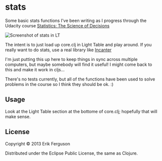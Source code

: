 # stats

Some basic stats functions I've been writing as I progress through the Udacity course [Statistics: The Science of Decisions](https://www.udacity.com/course/st095)

![Screenshot of stats in LT](https://github.com/muraiki/raw/master/screenshot.png "Screenshot of stats in LT")

The intent is to just load up core.clj in Light Table and play around. If you really want to do stats, use a real library like [Incanter](http://incanter.org)

I'm just putting this up here to keep things in sync across multiple computers, but maybe somebody will find it useful! I might come back to this and make it work in cljs...

There's no tests currently, but all of the functions have been used to solve problems in the course so I think they should be ok. :)

## Usage

Look at the Light Table section at the bottome of core.clj; hopefully that will make sense.

## License

Copyright © 2013 Erik Ferguson

Distributed under the Eclipse Public License, the same as Clojure.
